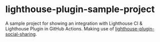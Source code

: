 # lighthouse-plugin-sample-project
A sample project for showing an integration with Lighthouse CI &amp; Lighthouse Plugin in GitHub Actions.
Making use of [lighthouse-plugin-social-sharing](https://github.com/Q42/lighthouse-plugin-social-sharing).
